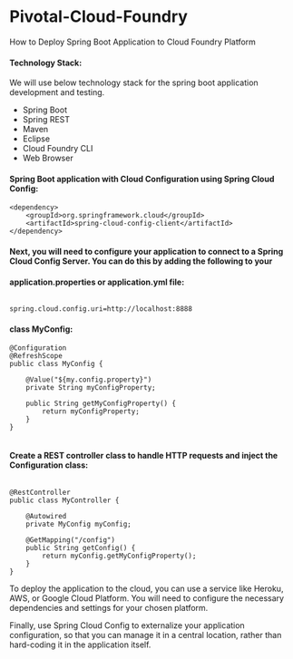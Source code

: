 # Pivotal-Cloud-Foundry

How to Deploy Spring Boot Application to Cloud Foundry Platform

#### Technology Stack:

We will use below technology stack for the spring boot application development and testing.

* Spring Boot
* Spring REST
* Maven
* Eclipse
* Cloud Foundry CLI
* Web Browser


#### Spring Boot application with Cloud Configuration using Spring Cloud Config:


```
<dependency>
    <groupId>org.springframework.cloud</groupId>
    <artifactId>spring-cloud-config-client</artifactId>
</dependency>

```

#### Next, you will need to configure your application to connect to a Spring Cloud Config Server. You can do this by adding the following to your 
#### application.properties or application.yml file:

```

spring.cloud.config.uri=http://localhost:8888
```

#### class MyConfig:

```
@Configuration
@RefreshScope
public class MyConfig {

    @Value("${my.config.property}")
    private String myConfigProperty;

    public String getMyConfigProperty() {
        return myConfigProperty;
    }
}


```

#### Create a REST controller class to handle HTTP requests and inject the Configuration class:

```

@RestController
public class MyController {

    @Autowired
    private MyConfig myConfig;

    @GetMapping("/config")
    public String getConfig() {
        return myConfig.getMyConfigProperty();
    }
}

```

To deploy the application to the cloud, you can use a service like Heroku, AWS, or Google Cloud Platform. You will need to configure the necessary dependencies and settings for your chosen platform.

Finally, use Spring Cloud Config to externalize your application configuration, so that you can manage it in a central location, rather than hard-coding it in the application itself.
